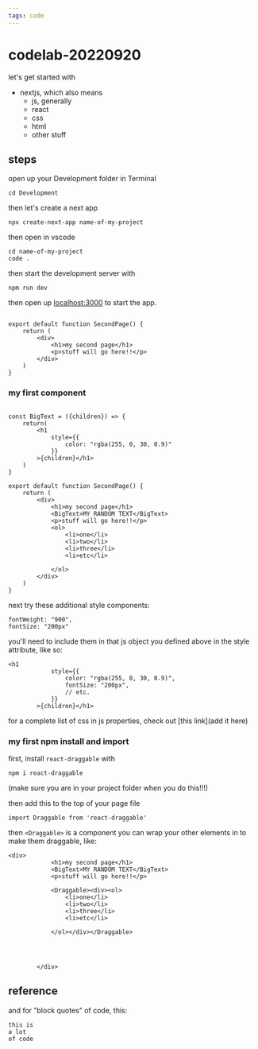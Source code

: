 ```yaml
---
tags: code
---
```


# codelab-20220920

let's get started with
- nextjs, which also means
    - js, generally
    - react
    - css
    - html
    - other stuff


## steps

open up your Development folder in Terminal

`cd Development`

then let's create a next app

`npx create-next-app name-of-my-project`

then open in vscode

```
cd name-of-my-project
code .
```

then start the development server with

`npm run dev`

then open up [localhost:3000](http://localhost:3000/) to start the app.

```

export default function SecondPage() {
    return (
        <div>
            <h1>my second page</h1>
            <p>stuff will go here!!</p>
        </div>
    )
}

```

### my first component

```

const BigText = ({children}) => {
    return(
        <h1
            style={{
                color: "rgba(255, 0, 30, 0.9)"
            }}
        >{children}</h1>
    )
}

export default function SecondPage() {
    return (
        <div>
            <h1>my second page</h1>
            <BigText>MY RANDOM TEXT</BigText>
            <p>stuff will go here!!</p>
            <ol>
                <li>one</li>
                <li>two</li>
                <li>three</li>
                <li>etc</li>

            </ol>
        </div>
    )
} 
```

next try these additional style components:

```
fontWeight: "900",
fontSize: "200px"
```

you'll need to include them in that js object you defined above in the style attribute, like so:

```
<h1
            style={{
                color: "rgba(255, 0, 30, 0.9)",
                fontSize: "200px",
                // etc.
            }}
        >{children}</h1>
```

for a complete list of css in js properties, check out [this link](add it here)

### my first npm install and import

first, install `react-draggable` with 

`npm i react-draggable`

(make sure you are in your project folder when you do this!!!)

then add this to the top of your page file

`import Draggable from 'react-draggable'`

then `<Draggable>` is a component you can wrap your other elements in to make them draggable, like:

```
<div>
            <h1>my second page</h1>
            <BigText>MY RANDOM TEXT</BigText>
            <p>stuff will go here!!</p>
         
            <Draggable><div><ol>
                <li>one</li>
                <li>two</li>
                <li>three</li>
                <li>etc</li>

            </ol></div></Draggable>
            
            
            
            
        </div>
```



## reference
and for "block quotes" of code, this:

```
this is
a lot
of code
```